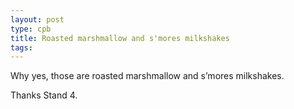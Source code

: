 ```yaml
---
layout: post
type: cpb
title: Roasted marshmallow and s'mores milkshakes
tags: 
---
```

Why yes, those are roasted marshmallow and s’mores milkshakes.

Thanks Stand 4.
